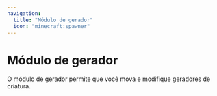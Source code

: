 ```yaml
---
navigation:
  title: "Módulo de gerador"
  icon: "minecraft:spawner"
---
```


# Módulo de gerador

O módulo de gerador permite que você mova e modifique <Color id="blue">geradores de criatura</Color>.

<SubPages />